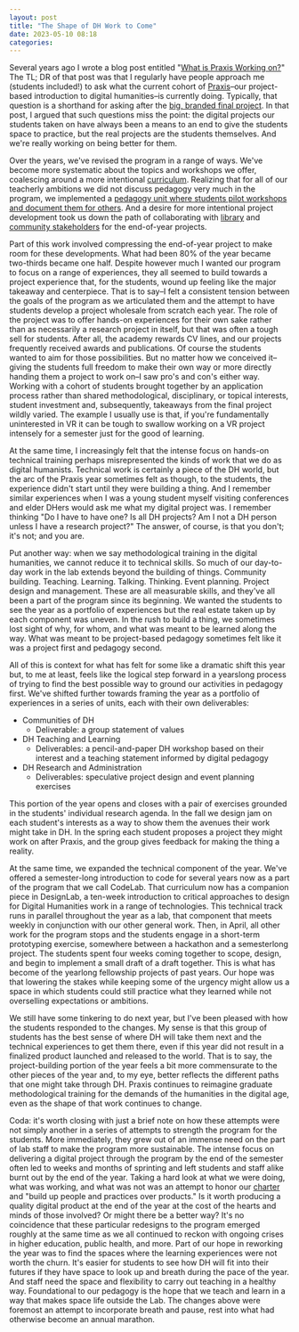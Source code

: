 ```yaml
---
layout: post
title: "The Shape of DH Work to Come"
date: 2023-05-10 08:18
categories: 
---
```


Several years ago I wrote a blog post entitled "[What is Praxis Working on?](https://walshbr.com/blog/what-is-praxis-working-on/)" The TL; DR of that post was that I regularly have people approach me (students included!) to ask what the current cohort of [Praxis](https://praxis.scholarslab.org)–our project-based introduction to digital humanities–is currently doing. Typically, that question is a shorthand for asking after the [big, branded final project](https://praxis.scholarslab.org/projects/). In that post, I argued that such questions miss the point: the digital projects our students taken on have always been a means to an end to give the students space to practice, but the real projects are the students themselves. And we're really working on being better for them. 

Over the years, we've revised the program in a range of ways. We've become more systematic about the topics and workshops we offer, coalescing around a more intentional [curriculum](https://praxis.scholarslab.org/curriculum/). Realizing that for all of our teacherly ambitions we did not discuss pedagogy very much in the program, we implemented a [pedagogy unit where students pilot workshops and document them for others](https://scholarslab.lib.virginia.edu/visiting-workshops-at-washington-and-lee-university/). And a desire for more intentional project development took us down the path of collaborating with [library](https://unclosure.scholarslab.org/) and [community stakeholders](https://landandlegacy.scholarslab.org/index.html) for the end-of-year projects. 

Part of this work involved compressing the end-of-year project to make room for these developments. What had been 80% of the year became two-thirds became one half. Despite however much I wanted our program to focus on a range of experiences, they all seemed to build towards a project experience that, for the students, wound up feeling like the major takeaway and centerpiece. That is to say–I felt a consistent tension between the goals of the program as we articulated them and the attempt to have students develop a project wholesale from scratch each year. The role of the project was to offer hands-on experiences for their own sake rather than as necessarily a research project in itself, but that was often a tough sell for students. After all, the academy rewards CV lines, and our projects frequently received awards and publications. Of course the students wanted to aim for those possibilities. But no matter how we conceived it–giving the students full freedom to make their own way or more directly handing them a project to work on–I saw pro's and con's either way. Working with a cohort of students brought together by an application process rather than shared methodological, disciplinary, or topical interests, student investment and, subsequently, takeaways from the final project wildly varied. The example I usually use is that, if you're fundamentally uninterested in VR it can be tough to swallow working on a VR project intensely for a semester just for the good of learning. 

At the same time, I increasingly felt that the intense focus on hands-on technical training perhaps misrepresented the kinds of work that we do as digital humanists. Technical work is certainly a piece of the DH world, but the arc of the Praxis year sometimes felt as though, to the students, the experience didn't start until they were building a thing. And I remember similar experiences when I was a young student myself visiting conferences and elder DHers would ask me what my digital project was. I remember thinking "Do I have to have one? Is all DH projects? Am I not a DH person unless I have a research project?" The answer, of course, is that you don't; it's not; and you are. 

Put another way: when we say methodological training in the digital humanities, we cannot reduce it to technical skills. So much of our day-to-day work in the lab extends beyond the building of things. Community building. Teaching. Learning. Talking. Thinking. Event planning. Project design and management. These are all measurable skills, and they've all been a part of the program since its beginning. We wanted the students to see the year as a portfolio of experiences but the real estate taken up by each component was uneven. In the rush to build a thing, we sometimes lost sight of why, for whom, and what was meant to be learned along the way. What was meant to be project-based pedagogy sometimes felt like it was a project first and pedagogy second.

All of this is context for what has felt for some like a dramatic shift this year but, to me at least, feels like the logical step forward in a yearslong process of trying to find the best possible way to ground our activities in pedagogy first. We've shifted further towards framing the year as a portfolio of experiences in a series of units, each with their own deliverables:

* Communities of DH
    * Deliverable: a group statement of values
* DH Teaching and Learning
    * Deliverables: a pencil-and-paper DH workshop based on their interest and a teaching statement informed by digital pedagogy
* DH Research and Administration
    * Deliverables: speculative project design and event planning exercises

This portion of the year opens and closes with a pair of exercises grounded in the students' individual research agenda. In the fall we design jam on each student's interests as a way to show them the avenues their work might take in DH. In the spring each student proposes a project they might work on after Praxis, and the group gives feedback for making the thing a reality. 

At the same time, we expanded the technical component of the year. We've offered a semester-long introduction to code for several years now as a part of the program that we call CodeLab. That curriculum now has a companion piece in DesignLab, a ten-week introduction to critical approaches to design for Digital Humanities work in a range of technologies. This technical track runs in parallel throughout the year as a lab, that component that meets weekly in conjunction with our other general work. Then, in April, all other work for the program stops and the students engage in a short-term prototyping exercise, somewhere between a hackathon and a semesterlong project. The students spent four weeks coming together to scope, design, and begin to implement a small draft of a draft together. This is what has become of the yearlong fellowship projects of past years. Our hope was that lowering the stakes while keeping some of the urgency might allow us a space in which students could still practice what they learned while not overselling expectations or ambitions. 

We still have some tinkering to do next year, but I've been pleased with how the students responded to the changes. My sense is that this group of students has the best sense of where DH will take them next and the technical experiences to get them there, even if this year did not result in a finalized product launched and released to the world. That is to say, the project-building portion of the year feels a bit more commensurate to the other pieces of the year and, to my eye, better reflects the different paths that one might take through DH. Praxis continues to reimagine graduate methodological training for the demands of the humanities in the digital age, even as the shape of that work continues to change. 

Coda: it's worth closing with just a brief note on how these attempts were not simply another in a series of attempts to strength the program for the students. More immediately, they grew out of an immense need on the part of lab staff to make the program more sustainable. The intense focus on delivering a digital project through the program by the end of the semester often led to weeks and months of sprinting and left students and staff alike burnt out by the end of the year. Taking a hard look at what we were doing, what was working, and what was not was an attempt to honor our [charter](https://scholarslab.lib.virginia.edu/charter/) and "build up people and practices over products." Is it worth producing a quality digital product at the end of the year at the cost of the hearts and minds of those involved? Or might there be a better way? It's no coincidence that these particular redesigns to the program emerged roughly at the same time as we all continued to reckon with ongoing crises in higher education, public health, and more. Part of our hope in reworking the year was to find the spaces where the learning experiences were not worth the churn. It's easier for students to see how DH will fit into their futures if they have space to look up and breath during the pace of the year. And staff need the space and flexibility to carry out teaching in a healthy way. Foundational to our pedagogy is the hope that we teach and learn in a way that makes space life outside the Lab. The changes above were foremost an attempt to incorporate breath and pause, rest into what had otherwise become an annual marathon.